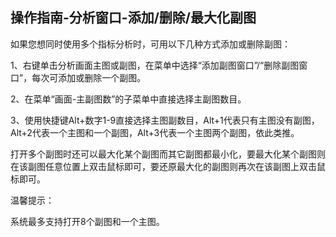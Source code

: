 ## 操作指南-分析窗口-添加/删除/最大化副图

如果您想同时使用多个指标分析时，可用以下几种方式添加或删除副图：

1、右键单击分析画面主图或副图，在菜单中选择“添加副图窗口”/“删除副图窗口”，每次可添加或删除一个副图。

2、在菜单“画面-主副图数”的子菜单中直接选择主副图数目。

3、使用快捷键Alt+数字1-9直接选择主图副数目，Alt+1代表只有主图没有副图，Alt+2代表一个主图和一个副图，Alt+3代表一个主图两个副图，依此类推。

打开多个副图时还可以最大化某个副图而其它副图都最小化，要最大化某个副图则在该副图任意位置上双击鼠标即可，要还原最大化的副图则再次在该副图上双击鼠标即可。

温馨提示：

系统最多支持打开8个副图和一个主图。
